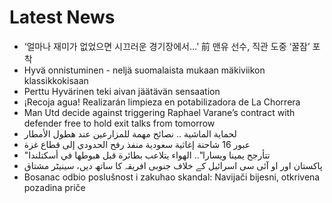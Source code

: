 # Latest News
-  ‘얼마나 재미가 없었으면 시끄러운 경기장에서…’ 前 맨유 선수, 직관 도중 ‘꿀잠’ 포착
-  Hyvä onnistuminen - neljä suomalaista mukaan mäkiviikon klassikkokisaan
-  Perttu Hyvärinen teki aivan jäätävän sensaation
-  ¡Recoja agua! Realizarán limpieza en potabilizadora de La Chorrera
-  Man Utd decide against triggering Raphael Varane’s contract with defender free to hold exit talks from tomorrow
-  لحماية الماشية .. نصائح مهمة للمزارعين عند هطول الأمطار
-  عبور 16 شاحنة إغاثية سعودية منفذ رفح الحدودي إلى قطاع غزة
-  "تتأرجح يمينا ويسارا".. الهواء يتلاعب بطائرة قبل هبوطها في أسكتلندا
-  پاکستان اور او آئی سی اسرائیل کے خلاف جنوبی افریقہ کا ساتھ دیں، سینیٹر مشتاق
-  Bosanac odbio poslušnost i zakuhao skandal: Navijači bijesni, otkrivena pozadina priče
